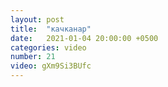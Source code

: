 ```yaml
---
layout: post
title:  "качканар"
date:   2021-01-04 20:00:00 +0500
categories: video
number: 21
video: gXm9Si3BUfc
---
```

